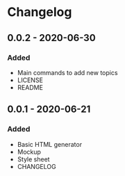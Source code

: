# Changelog

## 0.0.2 - 2020-06-30

### Added
- Main commands to add new topics
- LICENSE
- README

## 0.0.1 - 2020-06-21

### Added
- Basic HTML generator
- Mockup
- Style sheet
- CHANGELOG